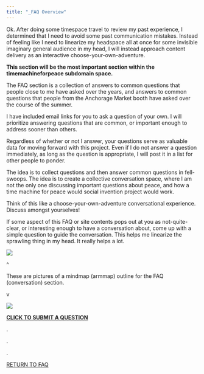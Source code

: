 ```yaml
---
title: "_FAQ Overview"
---
```


Ok. After doing some timespace travel to review my past experience, I determined that I need to avoid some past communication mistakes. Instead of feeling like I need to linearize my headspace all at once for some invisible imaginary general audience in my head, I will instead approach content delivery as an interactive choose-your-own-adventure.

**This section will be the most important section within the timemachineforpeace subdomain space.**

The FAQ section is a collection of answers to common questions that people close to me have asked over the years, and answers to common questions that people from the Anchorage Market booth have asked over the course of the summer.

I have included email links for you to ask a question of your own. I will prioritize answering questions that are common, or important enough to address sooner than others.

Regardless of whether or not I answer, your questions serve as valuable data for moving forward with this project. Even if I do not answer a question immediately, as long as the question is appropriate, I will post it in a list for other people to ponder.

The idea is to collect questions and then answer common questions in fell-swoops. The idea is to create a collective conversation space, where I am not the only one discussing important questions about peace, and how a time machine for peace would social invention project would work.

Think of this like a choose-your-own-adventure conversational experience. Discuss amongst yourselves!

If some aspect of this FAQ or site contents pops out at you as not-quite-clear, or interesting enough to have a conversation about, come up with a simple question to guide the conversation. This helps me linearize the sprawling thing in my head. It really helps a lot.

<div class="figure">

![](/images/faq/faqMindmap1.jpg)

</div>

^

These are pictures of a mindmap (armmap) outline for the FAQ (conversation) section.

v

<div class="figure">

![](/images/faq/faqMindmap2.jpg)

</div>

<p><a href="mailto:timemachine@wp.computer?subject=I have a general question."><b>CLICK TO SUBMIT A QUESTION</b></a></p>

<p>.</p>
<p>.</p>
<p>.</p>

[RETURN TO FAQ](/faq/)
